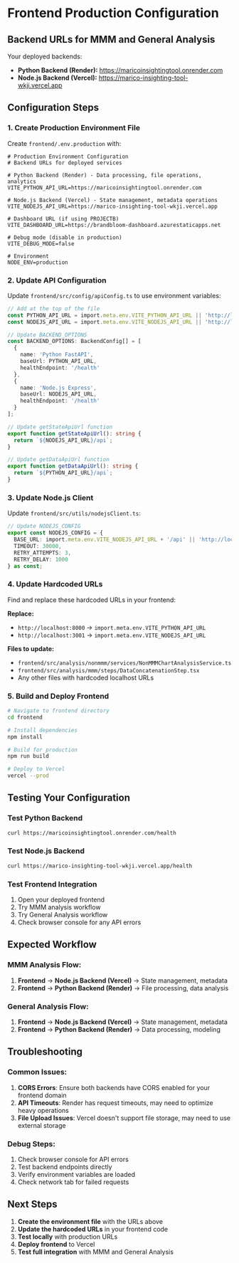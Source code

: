 # Frontend Production Configuration

## Backend URLs for MMM and General Analysis

Your deployed backends:
- **Python Backend (Render):** https://maricoinsightingtool.onrender.com
- **Node.js Backend (Vercel):** https://marico-insighting-tool-wkji.vercel.app

## Configuration Steps

### 1. Create Production Environment File

Create `frontend/.env.production` with:

```env
# Production Environment Configuration
# Backend URLs for deployed services

# Python Backend (Render) - Data processing, file operations, analytics
VITE_PYTHON_API_URL=https://maricoinsightingtool.onrender.com

# Node.js Backend (Vercel) - State management, metadata operations
VITE_NODEJS_API_URL=https://marico-insighting-tool-wkji.vercel.app

# Dashboard URL (if using PROJECTB)
VITE_DASHBOARD_URL=https://brandbloom-dashboard.azurestaticapps.net

# Debug mode (disable in production)
VITE_DEBUG_MODE=false

# Environment
NODE_ENV=production
```

### 2. Update API Configuration

Update `frontend/src/config/apiConfig.ts` to use environment variables:

```typescript
// Add at the top of the file
const PYTHON_API_URL = import.meta.env.VITE_PYTHON_API_URL || 'http://localhost:8000';
const NODEJS_API_URL = import.meta.env.VITE_NODEJS_API_URL || 'http://localhost:3001';

// Update BACKEND_OPTIONS
const BACKEND_OPTIONS: BackendConfig[] = [
  {
    name: 'Python FastAPI',
    baseUrl: PYTHON_API_URL,
    healthEndpoint: '/health'
  },
  {
    name: 'Node.js Express',
    baseUrl: NODEJS_API_URL,
    healthEndpoint: '/health'
  }
];

// Update getStateApiUrl function
export function getStateApiUrl(): string {
  return `${NODEJS_API_URL}/api`;
}

// Update getDataApiUrl function
export function getDataApiUrl(): string {
  return `${PYTHON_API_URL}/api`;
}
```

### 3. Update Node.js Client

Update `frontend/src/utils/nodejsClient.ts`:

```typescript
// Update NODEJS_CONFIG
export const NODEJS_CONFIG = {
  BASE_URL: import.meta.env.VITE_NODEJS_API_URL + '/api' || 'http://localhost:3001/api',
  TIMEOUT: 30000,
  RETRY_ATTEMPTS: 3,
  RETRY_DELAY: 1000
} as const;
```

### 4. Update Hardcoded URLs

Find and replace these hardcoded URLs in your frontend:

**Replace:**
- `http://localhost:8000` → `import.meta.env.VITE_PYTHON_API_URL`
- `http://localhost:3001` → `import.meta.env.VITE_NODEJS_API_URL`

**Files to update:**
- `frontend/src/analysis/nonmmm/services/NonMMMChartAnalysisService.ts`
- `frontend/src/analysis/mmm/steps/DataConcatenationStep.tsx`
- Any other files with hardcoded localhost URLs

### 5. Build and Deploy Frontend

```bash
# Navigate to frontend directory
cd frontend

# Install dependencies
npm install

# Build for production
npm run build

# Deploy to Vercel
vercel --prod
```

## Testing Your Configuration

### Test Python Backend
```bash
curl https://maricoinsightingtool.onrender.com/health
```

### Test Node.js Backend
```bash
curl https://marico-insighting-tool-wkji.vercel.app/health
```

### Test Frontend Integration
1. Open your deployed frontend
2. Try MMM analysis workflow
3. Try General Analysis workflow
4. Check browser console for any API errors

## Expected Workflow

### MMM Analysis Flow:
1. **Frontend** → **Node.js Backend (Vercel)** → State management, metadata
2. **Frontend** → **Python Backend (Render)** → File processing, data analysis

### General Analysis Flow:
1. **Frontend** → **Node.js Backend (Vercel)** → State management, metadata
2. **Frontend** → **Python Backend (Render)** → Data processing, modeling

## Troubleshooting

### Common Issues:

1. **CORS Errors**: Ensure both backends have CORS enabled for your frontend domain
2. **API Timeouts**: Render has request timeouts, may need to optimize heavy operations
3. **File Upload Issues**: Vercel doesn't support file storage, may need to use external storage

### Debug Steps:

1. Check browser console for API errors
2. Test backend endpoints directly
3. Verify environment variables are loaded
4. Check network tab for failed requests

## Next Steps

1. **Create the environment file** with the URLs above
2. **Update the hardcoded URLs** in your frontend code
3. **Test locally** with production URLs
4. **Deploy frontend** to Vercel
5. **Test full integration** with MMM and General Analysis
